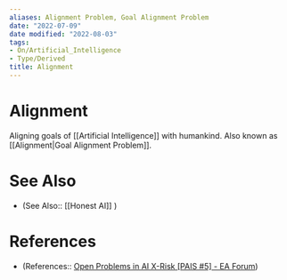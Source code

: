 ```yaml
---
aliases: Alignment Problem, Goal Alignment Problem
date: "2022-07-09"
date modified: "2022-08-03"
tags:
- On/Artificial_Intelligence
- Type/Derived
title: Alignment
---
```


# Alignment
Aligning goals of [[Artificial Intelligence]] with humankind. Also known as [[Alignment|Goal Alignment Problem]].

# See Also
- (See Also:: [[Honest AI]] )

# References
- (References:: [Open Problems in AI X-Risk [PAIS #5] - EA Forum](https://forum.effectivealtruism.org/s/8EqNwueP6iw2BQpNo/p/hNPCo4kScxccK9Ham#Alignment))

